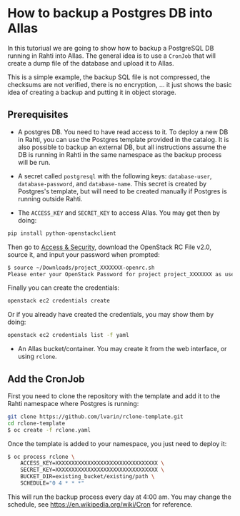 # How to backup a Postgres DB into Allas

In this tutoriual we are going to show how to backup a PostgreSQL DB running in Rahti into Allas. The general idea is to use a `CronJob` that will create a dump file of the database and upload it to Allas.

This is a simple example, the backup SQL file is not compressed, the checksums are not verified, there is no encryption, ... it just shows the basic idea of creating a backup and putting it in object storage.

## Prerequisites

* A postgres DB. You need to have read access to it. To deploy a new DB in Rahti, you can use the Postgres template provided in the catalog. It is also possible to backup an external DB, but all instructions assume the DB is running in Rahti in the same namespace as the backup process will be run.


* A secret called `postgresql` with the following keys: `database-user`, `database-password`, and `database-name`. This secret is created by Postgres's template, but will need to be created manually if Postgres is running outside Rahti.

* The `ACCESS_KEY` and `SECRET_KEY` to access Allas. You may get then by doing:

```bash
pip install python-openstackclient
```

Then go to [Access & Security](https://pouta.csc.fi/dashboard/project/access_and_security/), download the OpenStack RC File v2.0, source it, and input your password when prompted:

```bash
$ source ~/Downloads/project_XXXXXXX-openrc.sh
Please enter your OpenStack Password for project project_XXXXXXX as user <USER>:

```

Finally you can create the credentials:

```bash
openstack ec2 credentials create
```

Or if you already have created the credentials, you may show them by doing:

```bash
openstack ec2 credentials list -f yaml
```

* An Allas bucket/container. You may create it from the web interface, or using `rclone`.

## Add the CronJob

First you need to clone the repository with the template and add it to the Rahti namespace where Postgres is running:

```sh
git clone https://github.com/lvarin/rclone-template.git
cd rclone-template
$ oc create -f rclone.yaml
```

Once the template is added to your namespace, you just need to deploy it:

```sh
$ oc process rclone \
    ACCESS_KEY=XXXXXXXXXXXXXXXXXXXXXXXXXXXXXXXX \
    SECRET_KEY=XXXXXXXXXXXXXXXXXXXXXXXXXXXXXXXX \
    BUCKET_DIR=existing_bucket/existing/path \
    SCHEDULE="0 4 * * *"
```

This will run the backup process every day at 4:00 am. You may change the schedule, see <https://en.wikipedia.org/wiki/Cron> for reference.

